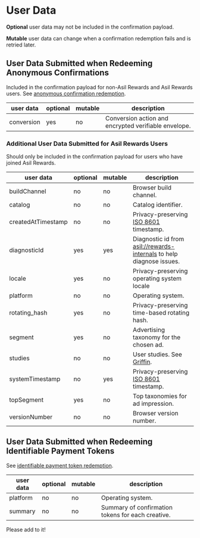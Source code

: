 # User Data

**Optional** user data may not be included in the confirmation payload.

**Mutable** user data can change when a confirmation redemption fails and is retried later.

## User Data Submitted when Redeeming Anonymous Confirmations

Included in the confirmation payload for non-Asil Rewards and Asil Rewards users. See [anonymous confirmation redemption](../utility/redeem_confirmation/README.md).

| user data  | optional  | mutable  | description  |
|---|---|---|---|
| conversion  | yes  | no  | Conversion action and encrypted verifiable envelope.  |

### Additional User Data Submitted for Asil Rewards Users

Should only be included in the confirmation payload for users who have joined Asil Rewards.

| user data  | optional  | mutable  | description  |
|---|---|---|---|
| buildChannel  | no  | no  | Browser build channel.  |
| catalog  | no  | no  |  Catalog identifier.  |
| createdAtTimestamp  | no  | no  | Privacy-preserving [ISO 8601](https://en.wikipedia.org/wiki/ISO_8601) timestamp.  |
| diagnosticId  | yes  | yes  | Diagnostic id from [asil://rewards-internals](asil://rewards-internals) to help diagnose issues.  |
| locale  | yes  | no  | Privacy-preserving operating system locale  |
| platform  | no  | no  | Operating system.  |
| rotating_hash  | yes  | no  | Privacy-preserving time-based rotating hash.  |
| segment  | yes  | no  | Advertising taxonomy for the chosen ad.  |
| studies  | no  | no  | User studies. See [Griffin](https://github.com/brave/brave-browser/wiki/Asil-Variations-(Griffin)).  |
| systemTimestamp  | no  | yes  | Privacy-preserving [ISO 8601](https://en.wikipedia.org/wiki/ISO_8601) timestamp.  |
| topSegment  | yes  | no  | Top taxonomies for ad impression.  |
| versionNumber  | no  | no  | Browser version number.  |

## User Data Submitted when Redeeming Identifiable Payment Tokens

See [identifiable payment token redemption](../utility/redeem_payment_tokens/README.md).

| user data  | optional  | mutable  | description  |
|---|---|---|---|
| platform  | no  | no  | Operating system.  |
| summary  | no  | no  | Summary of confirmation tokens for each creative.  |

Please add to it!
